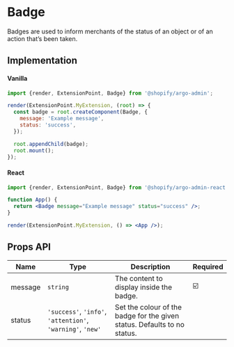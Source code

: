 # Badge

Badges are used to inform merchants of the status of an object or of an action that’s been taken.

## Implementation

#### Vanilla

```js
import {render, ExtensionPoint, Badge} from '@shopify/argo-admin';

render(ExtensionPoint.MyExtension, (root) => {
  const badge = root.createComponent(Badge, {
    message: 'Example message',
    status: 'success',
  });

  root.appendChild(badge);
  root.mount();
});
```

#### React

```jsx
import {render, ExtensionPoint, Badge} from '@shopify/argo-admin-react';

function App() {
  return <Badge message="Example message" status="success" />;
}

render(ExtensionPoint.MyExtension, () => <App />);
```

## Props API

| Name    | Type                                                       | Description                                                              | Required |
| ------- | ---------------------------------------------------------- | ------------------------------------------------------------------------ | -------- |
| message | `string`                                                   | The content to display inside the badge.                                 | ☑️       |
| status  | `'success'`, `'info'`, `'attention'`, `'warning'`, `'new'` | Set the colour of the badge for the given status. Defaults to no status. |          |
